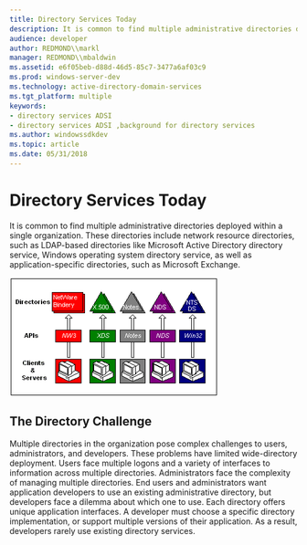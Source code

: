 ```yaml
---
title: Directory Services Today
description: It is common to find multiple administrative directories deployed within a single organization.
audience: developer
author: REDMOND\\markl
manager: REDMOND\\mbaldwin
ms.assetid: e6f05beb-d88d-46d5-85c7-3477a6af03c9
ms.prod: windows-server-dev
ms.technology: active-directory-domain-services
ms.tgt_platform: multiple
keywords:
- directory services ADSI
- directory services ADSI ,background for directory services
ms.author: windowssdkdev
ms.topic: article
ms.date: 05/31/2018
---
```


# Directory Services Today

It is common to find multiple administrative directories deployed within a single organization. These directories include network resource directories, such as LDAP-based directories like Microsoft Active Directory directory service, Windows operating system directory service, as well as application-specific directories, such as Microsoft Exchange.

![deployment of multiple directories](images/ds2chal.png)

## The Directory Challenge

Multiple directories in the organization pose complex challenges to users, administrators, and developers. These problems have limited wide-directory deployment. Users face multiple logons and a variety of interfaces to information across multiple directories. Administrators face the complexity of managing multiple directories. End users and administrators want application developers to use an existing administrative directory, but developers face a dilemma about which one to use. Each directory offers unique application interfaces. A developer must choose a specific directory implementation, or support multiple versions of their application. As a result, developers rarely use existing directory services.

 

 





